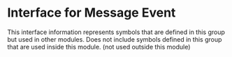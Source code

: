 
# Interface for Message Event
This interface information represents symbols that are defined in this group but used in other modules.  Does not include symbols defined in this group that are used inside this module.
(not used outside this module)
